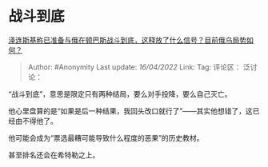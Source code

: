 # 战斗到底
[泽连斯基称已准备与俄在顿巴斯战斗到底，这释放了什么信号？目前俄乌局势如何？](https://www.zhihu.com/question/527431308/answer/2436895448)

> Author: #Anonymity
> Last update: *16/04/2022*
> Link:
> Tag:
> 评论区：
> 泛讨论：

“战斗到底”，意思是限定只有两种结局，要么对手投降，要么自己灭亡。

他心里盘算的是“如果是后一种结果，我回头改口就行了”——其实他想错了，这已经由不得他了。

他可能会成为“票选最糟可能导致什么程度的恶果”的历史教材。

甚至排名还会在希特勒之上。
